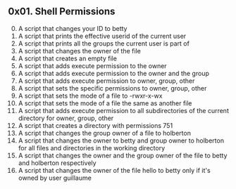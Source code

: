 ## 0x01. Shell Permissions
0. A script that changes your ID to betty
1. A script that prints the effective userid of the current user
2. A script that prints all the groups the current user is part of
3. A script that changes the owner of the file
4. A script that creates an empty file
5. A script that adds execute permission to the owner
6. A script that adds execute permission to the owner and the group
7. A script that adds execute permission to owner, group, other
8. A script that sets the specific permissions to owner, group, other
9. A script that sets the mode of a file to -rwxr-x-wx
10. A script that sets the mode of a file the same as another file
11. A script that adds execute permission to all subdirectories of the current directory for owner, group, other
12. A script that creates a directory with permissions 751
13. A script that changes the group owner of a file to holberton
14. A script that changes the owner to betty and group owner to holberton for all files and directories in the working directory
15. A script that changes the owner and the group owner of the file to betty and holberton respectively
16. A script that changes the owner of the file hello to betty only if it's owned by user guillaume